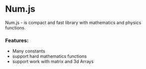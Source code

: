 # Num.js

Num.js - is compact and fast library with mathematics and physics functions. 

### Features:

- Many constants
- support hard mathematics functions 
- support work with matrix and 3d Arrays